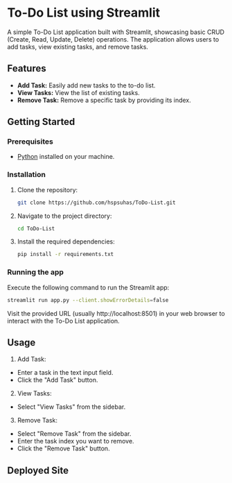 # To-Do List using Streamlit

A simple To-Do List application built with Streamlit, showcasing basic CRUD (Create, Read, Update, Delete) operations. The application allows users to add tasks, view existing tasks, and remove tasks.

## Features

- **Add Task:** Easily add new tasks to the to-do list.
- **View Tasks:** View the list of existing tasks.
- **Remove Task:** Remove a specific task by providing its index.

## Getting Started

### Prerequisites

- [Python](https://www.python.org/downloads/) installed on your machine.

### Installation

1. Clone the repository:

   ```bash
   git clone https://github.com/hspsuhas/ToDo-List.git
   ```
2. Navigate to the project directory:

   ```bash
   cd ToDo-List

   ```   

3. Install the required dependencies:

   ```bash
   pip install -r requirements.txt
   ```   

### Running the app

Execute the following command to run the Streamlit app:

   ```bash
   streamlit run app.py --client.showErrorDetails=false
   ```   

Visit the provided URL (usually http://localhost:8501) in your web browser to interact with the To-Do List application.

## Usage

1. Add Task:

- Enter a task in the text input field.
- Click the "Add Task" button.

2. View Tasks:

- Select "View Tasks" from the sidebar.

3. Remove Task:

- Select "Remove Task" from the sidebar.
- Enter the task index you want to remove.
- Click the "Remove Task" button.

## Deployed Site